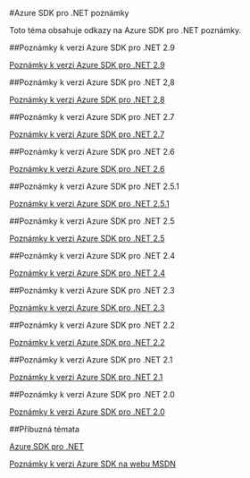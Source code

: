 <properties 
    pageTitle="Azure SDK pro .NET poznámky" 
    description="Azure SDK pro .NET poznámky" 
    services="app-service/web" 
    documentationCenter="" 
    authors="Juliako" 
    manager="dwrede" 
    editor=""/>

<tags
   ms.service="app-service"
   ms.devlang="multiple"
   ms.topic="article"
   ms.tgt_pltfrm="na"
   ms.workload="integration" 
   ms.date="10/17/2016"
   ms.author="juliako"/>



#<a name="azure-sdk-for-net-release-notes"></a>Azure SDK pro .NET poznámky

Toto téma obsahuje odkazy na Azure SDK pro .NET poznámky. 


##<a name="azure-sdk-for-net-29-release-notes"></a>Poznámky k verzi Azure SDK pro .NET 2.9

[Poznámky k verzi Azure SDK pro .NET 2.9](azure-sdk-dotnet-release-notes-2-9.md)

##<a name="azure-sdk-for-net-28-release-notes"></a>Poznámky k verzi Azure SDK pro .NET 2,8

[Poznámky k verzi Azure SDK pro .NET 2,8](azure-sdk-dotnet-release-notes-2-8.md)

##<a name="azure-sdk-for-net-27-release-notes"></a>Poznámky k verzi Azure SDK pro .NET 2.7

[Poznámky k verzi Azure SDK pro .NET 2.7](azure-sdk-dotnet-release-notes-2-7.md)

##<a name="azure-sdk-for-net-26-release-notes"></a>Poznámky k verzi Azure SDK pro .NET 2.6

[Poznámky k verzi Azure SDK pro .NET 2.6](azure-sdk-dotnet-release-notes-2-6.md)

##<a name="azure-sdk-for-net-251-release-notes"></a>Poznámky k verzi Azure SDK pro .NET 2.5.1

[Poznámky k verzi Azure SDK pro .NET 2.5.1](../app-service/app-service-release-notes.md)

##<a name="azure-sdk-for-net-25-release-notes"></a>Poznámky k verzi Azure SDK pro .NET 2.5

[Poznámky k verzi Azure SDK pro .NET 2.5](https://msdn.microsoft.com/library/azure/dn873976.aspx)

##<a name="azure-sdk-for-net-24-release-notes"></a>Poznámky k verzi Azure SDK pro .NET 2.4

[Poznámky k verzi Azure SDK pro .NET 2.4](https://msdn.microsoft.com/library/azure/dn794167.aspx)

##<a name="azure-sdk-for-net-23-release-notes"></a>Poznámky k verzi Azure SDK pro .NET 2.3

[Poznámky k verzi Azure SDK pro .NET 2.3](https://msdn.microsoft.com/library/azure/dn655054.aspx)

##<a name="azure-sdk-for-net-22-release-notes"></a>Poznámky k verzi Azure SDK pro .NET 2.2

[Poznámky k verzi Azure SDK pro .NET 2.2](https://msdn.microsoft.com/library/azure/dn459835.aspx)

##<a name="azure-sdk-for-net-21-release-notes"></a>Poznámky k verzi Azure SDK pro .NET 2.1

[Poznámky k verzi Azure SDK pro .NET 2.1](https://msdn.microsoft.com/library/azure/dn407359.aspx)

##<a name="azure-sdk-for-net-20-release-notes"></a>Poznámky k verzi Azure SDK pro .NET 2.0

[Poznámky k verzi Azure SDK pro .NET 2.0](https://msdn.microsoft.com/library/azure/dn169556.aspx)

##<a name="related-topics"></a>Příbuzná témata

[Azure SDK pro .NET](https://azure.microsoft.com/downloads/archive-net-downloads/)

[Poznámky k verzi Azure SDK na webu MSDN](https://msdn.microsoft.com/library/azure/dn627519.aspx)
 

